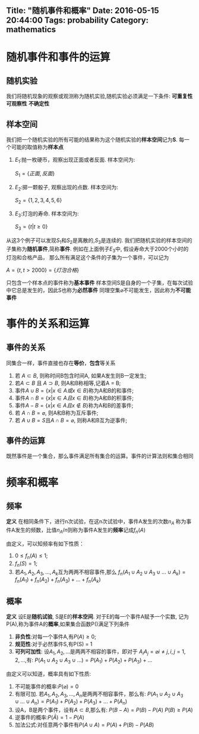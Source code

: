 Title: "随机事件和概率"
Date: 2016-05-15 20:44:00
Tags: probability
Category: mathematics
---

# 随机事件和事件的运算

## 随机实验
我们将随机现象的观察或观测称为随机实验,随机实验必须满足一下条件:
**可重复性**
**可观察性**
**不确定性**

## 样本空间

我们把一个随机实验的所有可能的结果称为这个随机实验的**样本空间**记为**S**.
每一个可能的取值称为**样本点**

1. $E_1$:抛一枚硬币，观察出现正面或者反面. 样本空间为:

    $S_1=\lbrace 正面, 反面 \rbrace$

2. $E_2$:掷一颗骰子, 观察出现的点数. 样本空间为:

    $S_2=\lbrace 1, 2, 3, 4, 5, 6\rbrace$

3. $E_3$:灯泡的寿命. 样本空间为:

    $S_3=\lbrace t | t \geq 0\rbrace$

从这3个例子可以发现$S_1$和$S_2$是离散的,$S_3$是连续的.
我们把随机实验的样本空间的子集称为**随机事件**,简称**事件**.
例如在上面例子$E_3$中, 假设寿命大于2000个小时的灯泡和合格产品，
那么所有满足这个条件的子集为一个事件，可以记为

$A=\lbrace t, t > 2000\rbrace = \lbrace 灯泡合格\rbrace$

只包含一个样本点的事件称为**基本事件**
样本空间S是自身的一个子集，在每次试验中它总是发生的，因此S也称为**必然事件**
同理空集$\varnothing$不可能发生，因此称为**不可能事件**

# 事件的关系和运算

## 事件的关系

同集合一样，事件直接也存在**等价**，**包含**等关系
1. 若 $A \subset B$, 则称时间B包含时间A, 如果A发生则B一定发生;
2. 若$A \subset B$ 且 $A \supset B$, 则A和B称相等,记着A = B;
3. 事件$A \cup B = \lbrace x | x \in A 或 x \in B\rbrace$称为A和B的和事件;
4. 事件$A \cap B = \lbrace x | x \in A 且 x \in B\rbrace$称为A和B的积事件;
5. 事件$A - B = \lbrace x | x \in A 且 x \notin B\rbrace$称为A和B的差事件;
6. 若 $A \cap B = \varnothing$, 则A和B称为互斥事件;
7. 若 $A \cup B = S$且$A \cap B = \varnothing$, 则称A和B互为逆事件;

## 事件的运算
既然事件是一个集合，那么事件满足所有集合的运算。事件的计算法则和集合相同



# 频率和概率

## 频率

**定义** 在相同条件下，进行n次试验，在这n次试验中，事件A发生的次数$n_A$
称为事件A发生的频数，比值$n_A/n$则称为事件A发生的**频率**记成$f_n(A)$

由定义，可以知频率有如下性质：
1.  $0 \leqslant f_n(A) \leqslant 1$;
2.  $f_n(S) = 1$;
3.  若$A_1, A_2, A_3,..., A_k$互为两两不相容事件,那么
    $f_n(A_1 \cup A_2 \cup A_3 \cup ...\cup A_k) = f_n(A_1) + f_n(A_2) + f_n(A_3) +...+ f_n(A_k)$

## 概率

**定义** 设E是**随机试验**, S是E的**样本空间**. 对于E的每一个事件A赋予一个实数,
记为P(A),称为事件A的**概率**,如果集合函数P()满足下列条件
1. **非负性**:对每一个事件A,有$P(A) \geqslant 0$;
2. **规范性**:对于必然事件S,有P(S) = 1
3. **可列可加性**: 设$A_1, A_2, ...$是两两不相容的事件，即对于
$A_i A_j = \varnothing i \neq j,i,j=1,2,...,$有:
    $P(A_1 \cup A_2 \cup A_3 \cup ...) = P(A_1)+P(A_2)+P(A_3) +...$

由定义可以知道，概率具有如下性质:
1. 不可能事件的概率:$P(\varnothing) = 0$
2. 有限可加. 若$A_1, A_2, A_3, ..., A_n$是两两不相容事件，那么有:
    $P(A_1 \cup A_2 \cup A_3 \cup ...\cup A_n) = P(A_1)+P(A_2)+P(A_3) +...+ P(A_n)$
3. 设A，B是两个事件，设有$A \subset B$,那么有:
    $P(B-A) = P(B) - P(A)$
    $P(B) \geqslant P(A)$
4. 逆事件的概率:$P(\bar{A}) = 1 - P(A)$
5. 加法公式:对任意两个事件有$P(A \cup A) = P(A) + P(B) - P(AB)$

